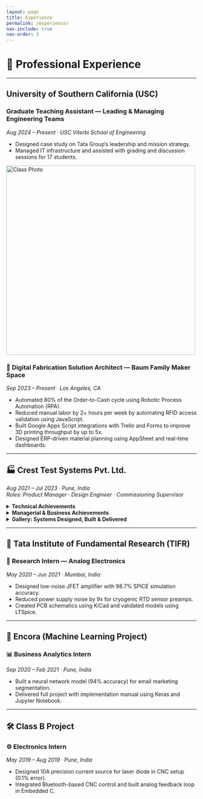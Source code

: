 ```yaml
---
layout: page
title: Experience
permalink: /experience/
nav-include: true
nav-order: 3
---
```


# 💼 Professional Experience

---

## University of Southern California (USC)
### Graduate Teaching Assistant — Leading & Managing Engineering Teams  
*Aug 2024 – Present · USC Viterbi School of Engineering*  
- Designed case study on Tata Group’s leadership and mission strategy.  
- Managed IT infrastructure and assisted with grading and discussion sessions for 17 students.
<img src="https://anikulkarn.github.io/portfolio/assets/img/ISE544_FA24_classphoto.jpg" alt="Class Photo" width="500"/>


### 🎯 Digital Fabrication Solution Architect — Baum Family Maker Space  
*Sep 2023 – Present · Los Angeles, CA*  
- Automated 80% of the Order-to-Cash cycle using Robotic Process Automation (RPA).  
- Reduced manual labor by 2+ hours per week by automating RFID access validation using JavaScript.  
- Built Google Apps Script integrations with Trello and Forms to improve 3D printing throughput by up to 5x.  
- Designed ERP-driven material planning using AppSheet and real-time dashboards.

---

## 🏭 Crest Test Systems Pvt. Ltd.  
*Aug 2021 – Jul 2023 · Pune, India*  
_Roles: Product Manager · Design Engineer · Commissioning Supervisor_

<details>
<summary><strong>Technical Achievements</strong></summary>

- Developed and shipped **19+ variants** of high-voltage testers (up to 200kV), integrating modular and reusable designs to support scalability and field deployment.  
- Designed diagnostic-enabled **high-voltage probes** with safety interlocks and dielectric material studies — reduced setup time from **20 minutes to 5 minutes**. 
- Built custom **test probes** for motor winding, vacuum, and gas circuit breaker testing — machined in Teflon and Derline to ensure HV safety margins.  
- Designed **self-diagnostic PCBs** with 20ms analog comparator-based insulation breakdown detection using opto-isolated microcontroller logic.  
- Developed **contact resistance meter** with 500A DC source and Kelvin's Bridge — achieved **97% accuracy** in micro/milliohm range.  
- Applied **MBSE + parametric CAD** for rapid product customization — $6K configurations built in **under 3 days**.  
- Reduced external wiring by **70%** by designing compact PCBs with UART, SPI, and I2C embedded communication.  
- Built and validated a **10A constant current source** with analog feedback and 0.1% error, integrated into a CNC-controlled laser system.  
- Achieved **±0.5% accuracy** through PLC-based ISO/IEC-compliant automated calibration routines for HV testers.  
- Redesigned HMI UX for system diagnostics, modularity, and analytics — improved customer satisfaction by **80%**.

</details>

<details>
<summary><strong>Managerial & Business Achievements</strong></summary>

- Owned the **product roadmap** for HV testers, aligned with VOC feedback from 5+ Tier-1 OEM clients (ABB, Siemens, Alstom, Schneider, Crompton).  
- Secured **first 10+ customers** in under 1.5 years by coordinating GTM strategy with sales, marketing, and support teams.  
- Drove **10% YoY revenue growth** and improved **gross margin by 15%** through ERP automation and pricing optimization.  
- Integrated BOM + ERP systems to automate part costing and reduce quoting time for $200K configurations by **30+ days**.  
- Coordinated between hardware, software, and mechanical teams — defined a **Scrum Master role** and improved iteration speed by **30%**.  
- Created ERP logic for raw material planning, MOQ/MSQ, SKU generation — scaled production of **19 HV testers** + **9 resistance meters**.  
- Led on-site commissioning for 5+ national and 1 international client — **reduced debugging time by 70%** using automated diagnostics.  
- Delivered SOPs, wiring diagrams, and installation guides — cut customer dependence and **reduced service calls by 90%**.  
- Conducted team training and vendor onboarding to streamline operations across production and field deployments.

</details>

<details>
<summary><strong>Gallery: Systems Designed, Built & Delivered</strong></summary>

<img src="https://anikulkarn.github.io/portfolio/assets/img/crest_MTSparametricCAD.jpg" alt="3D Render of Motor Testing System" style="border-radius: 8px; max-width: 100%; margin-top: 1rem;" />
**Parametric CAD:** Modular internal architecture designed for HV insulation, scalability, and safe operator servicing - used for design approval process (DAP)

<img src="https://anikulkarn.github.io/portfolio/assets/img/crest_MTSlayout.jpg" alt="3D Render of factory layout" style="border-radius: 8px; max-width: 100%; margin-top: 1rem;" />
**Factory layout:** Testing cell layout with integrated safety interlocks, PC-HMI zone, and isolation boundaries

<img src="https://anikulkarn.github.io/portfolio/assets/img/crest_PCB.jpg" alt="Diagnostic PCB" style="border-radius: 8px; max-width: 100%; margin-top: 1rem;" />
**PCB with self-diagnostics:** Self-diagnostic controller board with opto-isolated trip logic and analog feedback for insulation testing

<img src="https://anikulkarn.github.io/portfolio/assets/img/crest_CRM.jpg" alt="Contact Resistance Tester" style="border-radius: 8px; max-width: 100%; margin-top: 1rem;" />
**Contact Resistance Meter:** 500A contact resistance meter with HMI control and diagnostics — configured for rapid deployment to Tier-1 OEM client (Schneider)

<img src="https://anikulkarn.github.io/portfolio/assets/img/crest_hipot.jpg" alt="Hipot Tester" style="border-radius: 8px; max-width: 100%; margin-top: 1rem;" />
**AC Hipot Tester:** Fully customized 10kV/500mA insulation tester with analog controls & interlocks (export quality - for sale in USA and Australia)

<img src="https://anikulkarn.github.io/portfolio/assets/img/crest_VFD.jpg" alt="VFD Integration" style="border-radius: 8px; max-width: 100%; margin-top: 1rem;" />
**VFD Integration:** High-current control using variable frequency drive for automated motor testing

<img src="https://anikulkarn.github.io/portfolio/assets/img/crest_busbars.jpg" alt="Power Bus Bars" style="border-radius: 8px; max-width: 100%; margin-top: 1rem;" />
**Power Bus Bars:** High current terminals & busbars custom-designed for +1000A current with active and passive short-circuit protection and earthing connectors

<img src="https://anikulkarn.github.io/portfolio/assets/img/crest_relays.jpg" alt="Relay bank" style="border-radius: 8px; max-width: 100%; margin-top: 1rem;" />
**Relay Bank:** Modular relay/optocoupler boards mounted on custom rack — enabling real-time multi-channel control and sensing using PLC

<img src="https://anikulkarn.github.io/portfolio/assets/img/crest_MTSfabrication.jpg" alt="Fabrication Inspection" style="border-radius: 8px; max-width: 100%; margin-top: 1rem;" />
**Fabrication:** Fabrication inspection of motor tester enclosure with local suppliers from India

<img src="https://anikulkarn.github.io/portfolio/assets/img/crest_MTSready.jpg" alt="Final Motor Testing System" style="border-radius: 8px; max-width: 100%; margin-top: 1.5rem;" />
**Ready-to-ship System:** Final motor tester cabinet with lockable panel access and product-standardized color scheme (accepted by Tier-1 OEMs)

</details>

---

## 🧪 Tata Institute of Fundamental Research (TIFR)
### 🔬 Research Intern — Analog Electronics  
*May 2020 – Jun 2021 · Mumbai, India*  
- Designed low-noise JFET amplifier with 98.7% SPICE simulation accuracy.  
- Reduced power supply noise by 9x for cryogenic RTD sensor preamps.  
- Created PCB schematics using KiCad and validated models using LTSpice.

---

## 🧠 Encora (Machine Learning Project)
### 📊 Business Analytics Intern  
*Sep 2020 – Feb 2021 · Pune, India*  
- Built a neural network model (94% accuracy) for email marketing segmentation.  
- Delivered full project with implementation manual using Keras and Jupyter Notebook.

---

## 🛠️ Class B Project
### ⚙️ Electronics Intern  
*May 2019 – Aug 2019 · Pune, India*  
- Designed 10A precision current source for laser diode in CNC setup (0.1% error).  
- Integrated Bluetooth-based CNC control and built analog feedback loop in Embedded C.
